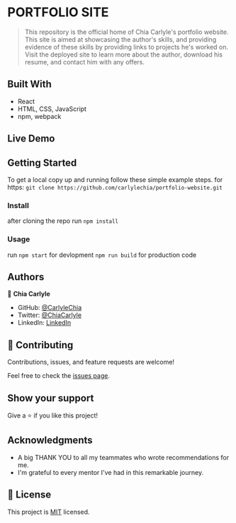 #  PORTFOLIO SITE

> This repository is the official home of Chia Carlyle's portfolio website. This site is aimed at showcasing the author's skills, and providing evidence of these skills by providing links to projects he's worked on. Visit the deployed site to learn more about the author, download his resume, and contact him with any offers.

## Built With

- React
- HTML, CSS, JavaScript
- npm, webpack

## Live Demo

## Getting Started

To get a local copy up and running follow these simple example steps.
for https:
`git clone https://github.com/carlylechia/portfolio-website.git`

### Install

 after cloning the repo run 
 `npm install`

### Usage
   run 
 `npm start` for devlopment
 `npm run build` for production code

## Authors

👤 **Chia Carlyle**

- GitHub: [@CarlyleChia](https://github.com/CarlyleChia)
- Twitter: [@ChiaCarlyle](https://twitter.com/ChiaCarlyle)
- LinkedIn: [LinkedIn](https://www.linkedin.com/in/chia-carlyle/)

## 🤝 Contributing

Contributions, issues, and feature requests are welcome!

Feel free to check the [issues page](https://github.com/carlylechia/portfolio-website/issues).

## Show your support

Give a ⭐️ if you like this project!

## Acknowledgments

- A big THANK YOU to all my teammates who wrote recommendations for me.
- I'm grateful to every mentor I've had in this remarkable journey.

## 📝 License

This project is [MIT](./LICENSE) licensed.
